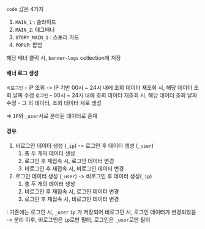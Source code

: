 
`code` 값은 4가지 

1. `MAIN_1` : 슬라이드
2. `MAIN_2`: 태그배너
3. `STORY_MAIN_1` : 스토리 카드
4. `POPUP`: 팝업

해당 배너 클릭 시, `banner-logs` collection에 저장

#### 배너 로그 생성
`비로그인` 
	 -  IP 조회 -> IP 기반 00시 ~ 24시 내에 조회 데이터 재조회 시, 해당 데이터 조회 날짜 수정
`로그인` 
	- 00시 ~ 24시 내에 조회 데이터 재조회 시, 해당 데이터 조회 날짜 수정
    - 그 외 데이터, 조회 데이터 새로 생성

=> `IP`와 `_user`서로 분리된 데이터로 존재
#### 경우
1.  비로그인 데이터 생성 (`_ip`)  -> 로그인 후 데이터 생성 (`_user`) 
	1.  총 두 개의 데이터 생성
	2.  로그인 후 재접속 시, 로그인 데이터 변경
	3.  비로그인 후 재접속 시, 비로그인 데이터 변경
2. 로그인 데이터 생성 (`_user`) -> 비로그인 후 데이터 생성(`_ip`)
	1.  총 두 개의 데이터 생성
	2.  비로그인 후 재접속 시, 로그인 데이터 변경
	3.  로그인 후 재접속 시, 비로그인 데이터 변경

: 기존에는 로그인 시, `_user` `ip` 가 저장되어 비로그인 시, 로그인 데이터가 변경되었음
-> 분리 이후, 비로그인은 `ip`로만 필터, 로그인은 `_user`로만 필터


